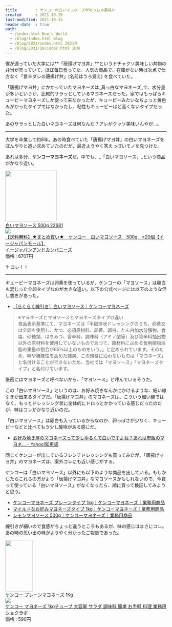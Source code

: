```yaml
---
title        : ケンコーの白いマヨネーズがめっちゃ美味い
created      : 2021-10-15
last-modified: 2021-10-15
header-date  : true
path:
  - /index.html Neo's World
  - /blog/index.html Blog
  - /blog/2021/index.html 2021年
  - /blog/2021/10/index.html 10月
---
```


僕が通っていた大学には**「唐揚げマヨ丼」**というドチャクソ美味しい丼物の弁当が売っていて、ほぼ毎日食ってた。人気の商品で、在庫がない時は次点で仕方なく「旨辛ダレの唐揚げ丼」(名前はうろ覚え) を食べていた。

「唐揚げマヨ丼」にかかっていたマヨネーズは_真っ白なマヨネーズ_で、水分量が多いというか、比較的サラッとしているマヨネーズだった。家ではもっぱらキューピーマヨネーズしか使って来なかったが、キューピーみたいなちょっと黄色みがかったタイプではなかったし、粘性もキューピーほど高くないタイプだった。

あのサラッとした白いマヨネーズは何なんだ？アレがクッソ美味いんやが…。

---

大学を卒業して約8年。あの時食べていた「唐揚げマヨ丼」の白いマヨネーズをぼんやりと追い求めていたのだが、最近ようやく答えっぽいモノを見つけた。

あれは多分、**ケンコーマヨネーズ**だ。中でも、_「白いマヨソース」_という商品がかなり近い。

<div class="ad-amazon">
  <div class="ad-amazon-image">
    <a href="https://www.amazon.co.jp/dp/B08QR92GPG?tag=neos21-22&amp;linkCode=osi&amp;th=1&amp;psc=1">
      <img src="https://m.media-amazon.com/images/I/31HXVszPIDL._SL160_.jpg" width="160" height="160">
    </a>
  </div>
  <div class="ad-amazon-info">
    <div class="ad-amazon-title">
      <a href="https://www.amazon.co.jp/dp/B08QR92GPG?tag=neos21-22&amp;linkCode=osi&amp;th=1&amp;psc=1">白いマヨソース 500g 22681</a>
    </div>
  </div>
</div>

<div class="ad-rakuten">
  <div class="ad-rakuten-image">
    <a href="https://hb.afl.rakuten.co.jp/hgc/g00pibm2.waxyc0f6.g00pibm2.waxyd9ed/?pc=https%3A%2F%2Fitem.rakuten.co.jp%2Fjapan-ds%2F020-4971880160930em%2F&amp;m=http%3A%2F%2Fm.rakuten.co.jp%2Fjapan-ds%2Fi%2F12026564%2F">
      <img src="https://thumbnail.image.rakuten.co.jp/@0_mall/japan-ds/cabinet/2747/020-4971880160930e.jpg?_ex=128x128">
    </a>
  </div>
  <div class="ad-rakuten-info">
    <div class="ad-rakuten-title">
      <a href="https://hb.afl.rakuten.co.jp/hgc/g00pibm2.waxyc0f6.g00pibm2.waxyd9ed/?pc=https%3A%2F%2Fitem.rakuten.co.jp%2Fjapan-ds%2F020-4971880160930em%2F&amp;m=http%3A%2F%2Fm.rakuten.co.jp%2Fjapan-ds%2Fi%2F12026564%2F">【送料無料】★まとめ買い★　ケンコー　白いマヨソース　500g　×20個【イージャパンモール】</a>
    </div>
    <div class="ad-rakuten-shop">
      <a href="https://hb.afl.rakuten.co.jp/hgc/g00pibm2.waxyc0f6.g00pibm2.waxyd9ed/?pc=https%3A%2F%2Fwww.rakuten.co.jp%2Fjapan-ds%2F&amp;m=http%3A%2F%2Fm.rakuten.co.jp%2Fjapan-ds%2F">イージャパンアンドカンパニーズ</a>
    </div>
    <div class="ad-rakuten-price">価格 : 6707円</div>
  </div>
</div>

↑ コレ！！

---

キューピーマヨネーズは卵黄を使っているが、ケンコーの「マヨソース」は卵白も混じった全卵タイプなのが大きな違い。以下の公式ページには以下のような但し書きがあった。

- [［らくらく線引き］白いマヨソース｜ケンコーマヨネーズ](https://www.kenkomayo.com/pro/pages/feature1_whitemayo.aspx)

> ※マヨネーズとマヨソースとマヨネーズタイプの違い  
> 食品表示基準にて、マヨネーズは「半固体状ドレッシングのうち、卵黄又は全卵を使用し、かつ、必須原材料、卵黄、卵白、たん白加水分解物、食塩、砂糖類、はちみつ、香辛料、調味料（アミノ酸等）及び香辛料抽出物以外の原材料を使用していないものであつて、原材料に占める食用植物油脂の重量の割合が65％以上のものをいう。」と定められています。そのため、味や機能性を高めた結果、この規格に沿わないものは「マヨネーズ」と名付けることができないため、当社では「マヨソース」「マヨネーズタイプ」と名付けています。

厳密にはマヨネーズと呼べないから、「マヨソース」と呼んでいるそうだ。

この「白いマヨソース」というのは、お好み焼きなんかにかけるような、細い線引きが出来るタイプだ。「唐揚げマヨ丼」のマヨネーズは、こういう細い線ではなく、もっとドレッシング状に全体的にドロっとかかっている感じだったのだが、味はコレがかなり近いのだ。

「白いマヨソース」は卵白も入っているからなのか、卵っぽさが少なく、キューピーなどと比べてもう少し酸味がある感じだ。

- [お好み焼き屋のマヨネーズって少しゆるくて白いですよね？あれは市販のマヨネ... - Yahoo!知恵袋](https://detail.chiebukuro.yahoo.co.jp/qa/question_detail/q11104904296)

同じくケンコーが出しているフレンチドレッシングも買ってみたが、「唐揚げマヨ丼」のマヨネーズは、案外コレにも近い感じがする。

ケンコーは「白いマヨソース」以外にも以下のような商品を出している。もしかしたらこれらの方がより「唐揚げマヨ丼」なマヨソースかもしれないので、今買って使っている「白いマヨソース」がなくなったら、順に買って検証してみようと思う。

- [ケンコーマヨネーズ プレーンタイプ 1kg｜ケンコーマヨネーズ｜業務用商品](https://www.kenkomayo.com/pro/g/g10645/)
- [マイルドなお好みマヨネーズタイプ 1kg｜ケンコーマヨネーズ｜業務用商品](https://www.kenkomayo.com/pro/g/g14985/)
- [レモンマヨソース 500g｜ケンコーマヨネーズ｜業務用商品](https://www.kenkomayo.com/pro/g/g16166/)

線引きが細いので食感がちょっと違うところもあるが、味の感じはまさにコレ。あの時の思い出の味がようやく分かったご報告であった。

<div class="ad-amazon">
  <div class="ad-amazon-image">
    <a href="https://www.amazon.co.jp/dp/B00DI7C3XO?tag=neos21-22&amp;linkCode=osi&amp;th=1&amp;psc=1">
      <img src="https://m.media-amazon.com/images/I/51tD+JiajqL._SL160_.jpg" width="86" height="160">
    </a>
  </div>
  <div class="ad-amazon-info">
    <div class="ad-amazon-title">
      <a href="https://www.amazon.co.jp/dp/B00DI7C3XO?tag=neos21-22&amp;linkCode=osi&amp;th=1&amp;psc=1">ケンコー プレーンマヨネーズ 1Kg</a>
    </div>
  </div>
</div>

<div class="ad-rakuten">
  <div class="ad-rakuten-image">
    <a href="https://hb.afl.rakuten.co.jp/hgc/g00rqvs2.waxyc5ef.g00rqvs2.waxydea7/?pc=https%3A%2F%2Fitem.rakuten.co.jp%2Fimc-store%2F1033440%2F&amp;m=http%3A%2F%2Fm.rakuten.co.jp%2Fimc-store%2Fi%2F10000821%2F">
      <img src="https://thumbnail.image.rakuten.co.jp/@0_mall/imc-store/cabinet/seasoning/1033440_01.jpg?_ex=128x128">
    </a>
  </div>
  <div class="ad-rakuten-info">
    <div class="ad-rakuten-title">
      <a href="https://hb.afl.rakuten.co.jp/hgc/g00rqvs2.waxyc5ef.g00rqvs2.waxydea7/?pc=https%3A%2F%2Fitem.rakuten.co.jp%2Fimc-store%2F1033440%2F&amp;m=http%3A%2F%2Fm.rakuten.co.jp%2Fimc-store%2Fi%2F10000821%2F">ケンコー マヨネーズ 1kgチューブ 大容量 サラダ 調味料 簡単 お手軽 料理 業務用</a>
    </div>
    <div class="ad-rakuten-shop">
      <a href="https://hb.afl.rakuten.co.jp/hgc/g00rqvs2.waxyc5ef.g00rqvs2.waxydea7/?pc=https%3A%2F%2Fwww.rakuten.co.jp%2Fimc-store%2F&amp;m=http%3A%2F%2Fm.rakuten.co.jp%2Fimc-store%2F">ショクラボ</a>
    </div>
    <div class="ad-rakuten-price">価格 : 590円</div>
  </div>
</div>
